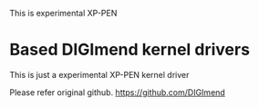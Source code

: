This is experimental XP-PEN

Based DIGImend kernel drivers
=======================
This is just a experimental XP-PEN kernel driver

Please refer original github.
https://github.com/DIGImend
